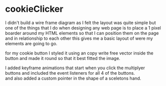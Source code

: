 # cookieClicker

I didn't build a wire frame diagram as I felt the layout was quite simple but one of the things that I do when designing any web page is to place a 1 pixel boarder around my HTML elements so that I can position them on the page and in relationship to each other this gives me a basic layout of were my elements are going to go.

for my cookie button I styled it using an copy write free vector inside the button and made it round so that it best fitted the image.

I added keyframe animations that start when you click the multiplyer buttons and included the event listeners for all 4 of the buttons.  
and also added a custom pointer in the shape of a sceletons hand.
